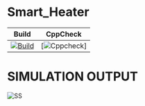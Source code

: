 # Smart_Heater
Build | CppCheck |
|---------|------------|
[![Build](https://github.com/vikramsvdd/Smart_Heater/actions/workflows/Build.yml/badge.svg)](https://github.com/vikramsvdd/Smart_Heater/actions/workflows/Build.yml)|[![Cppcheck](https://github.com/vikramsvdd/Smart_Heater/actions/workflows/Cppcheck.yml/badge.svg)]

# SIMULATION OUTPUT
![SS](https://github.com/vikramsvdd/Smart_Heater/blob/main/simulationoutput.png)
